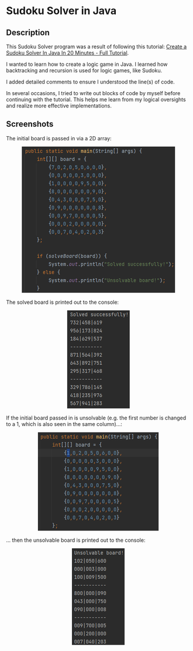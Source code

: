# Sudoku Solver in Java

## Description
This Sudoku Solver program was a result of following this tutorial:
[Create a Sudoku Solver In Java In 20 Minutes - Full Tutorial](https://www.youtube.com/watch?v=mcXc8Mva2bA).

I wanted to learn how to create a logic game in Java. I learned how backtracking and recursion is used for logic games, like Sudoku.

I added detailed comments to ensure I understood the line(s) of code.

In several occasions, I tried to write out blocks of code by myself before continuing with the tutorial. 
This helps me learn from my logical oversights and realize more effective implementations.

## Screenshots
The initial board is passed in via a 2D array:
<div align="center">
  <img alt="Initial board" src="./images/initial-board.png" />
</div>

The solved board is printed out to the console:
<div align="center">
  <img alt="Solved board" src="./images/solved-board-printout.png" />
</div>

If the initial board passed in is unsolvable (e.g. the first number is changed to a 1, which is also seen in the same column)...:
<div align="center">
  <img alt="Initial unsolvable board" src="./images/initial-board-unsolvable.png" />
</div>

... then the unsolvable board is printed out to the console:
<div align="center">
  <img alt="Unsolvable board" src="./images/unsolvable-board-printout.png" />
</div>
